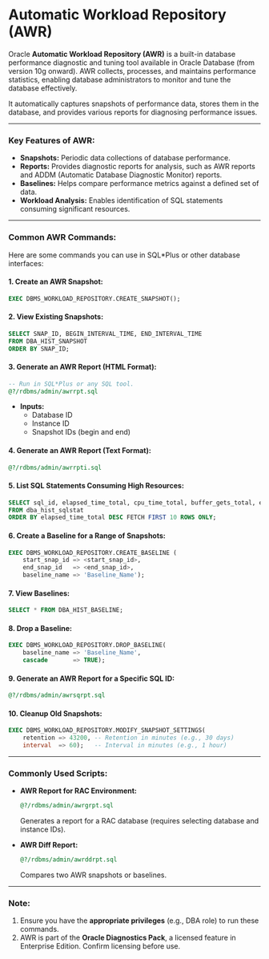 # Automatic Workload Repository (AWR)

Oracle **Automatic Workload Repository (AWR)** is a built-in database performance diagnostic and tuning tool available in Oracle Database (from version 10g onward). AWR collects, processes, and maintains performance statistics, enabling database administrators to monitor and tune the database effectively.

It automatically captures snapshots of performance data, stores them in the database, and provides various reports for diagnosing performance issues.

---

### Key Features of AWR:
- **Snapshots:** Periodic data collections of database performance.
- **Reports:** Provides diagnostic reports for analysis, such as AWR reports and ADDM (Automatic Database Diagnostic Monitor) reports.
- **Baselines:** Helps compare performance metrics against a defined set of data.
- **Workload Analysis:** Enables identification of SQL statements consuming significant resources.

---

### Common AWR Commands:
Here are some commands you can use in SQL*Plus or other database interfaces:

#### 1. **Create an AWR Snapshot:**
```sql
EXEC DBMS_WORKLOAD_REPOSITORY.CREATE_SNAPSHOT();
```

#### 2. **View Existing Snapshots:**
```sql
SELECT SNAP_ID, BEGIN_INTERVAL_TIME, END_INTERVAL_TIME
FROM DBA_HIST_SNAPSHOT
ORDER BY SNAP_ID;
```

#### 3. **Generate an AWR Report (HTML Format):**
```sql
-- Run in SQL*Plus or any SQL tool.
@?/rdbms/admin/awrrpt.sql
```
- **Inputs:** 
  - Database ID
  - Instance ID
  - Snapshot IDs (begin and end)

#### 4. **Generate an AWR Report (Text Format):**
```sql
@?/rdbms/admin/awrrpti.sql
```

#### 5. **List SQL Statements Consuming High Resources:**
```sql
SELECT sql_id, elapsed_time_total, cpu_time_total, buffer_gets_total, executions_total
FROM dba_hist_sqlstat
ORDER BY elapsed_time_total DESC FETCH FIRST 10 ROWS ONLY;
```

#### 6. **Create a Baseline for a Range of Snapshots:**
```sql
EXEC DBMS_WORKLOAD_REPOSITORY.CREATE_BASELINE (
    start_snap_id => <start_snap_id>,
    end_snap_id   => <end_snap_id>,
    baseline_name => 'Baseline_Name');
```

#### 7. **View Baselines:**
```sql
SELECT * FROM DBA_HIST_BASELINE;
```

#### 8. **Drop a Baseline:**
```sql
EXEC DBMS_WORKLOAD_REPOSITORY.DROP_BASELINE(
    baseline_name => 'Baseline_Name',
    cascade       => TRUE);
```

#### 9. **Generate an AWR Report for a Specific SQL ID:**
```sql
@?/rdbms/admin/awrsqrpt.sql
```

#### 10. **Cleanup Old Snapshots:**
```sql
EXEC DBMS_WORKLOAD_REPOSITORY.MODIFY_SNAPSHOT_SETTINGS(
    retention => 43200, -- Retention in minutes (e.g., 30 days)
    interval  => 60);   -- Interval in minutes (e.g., 1 hour)
```

---

### Commonly Used Scripts:
- **AWR Report for RAC Environment:**
  ```sql
  @?/rdbms/admin/awrgrpt.sql
  ```
  Generates a report for a RAC database (requires selecting database and instance IDs).

- **AWR Diff Report:**
  ```sql
  @?/rdbms/admin/awrddrpt.sql
  ```
  Compares two AWR snapshots or baselines.

---

### Note:
1. Ensure you have the **appropriate privileges** (e.g., DBA role) to run these commands.
2. AWR is part of the **Oracle Diagnostics Pack**, a licensed feature in Enterprise Edition. Confirm licensing before use.